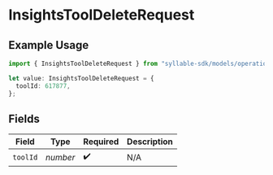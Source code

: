 # InsightsToolDeleteRequest

## Example Usage

```typescript
import { InsightsToolDeleteRequest } from "syllable-sdk/models/operations";

let value: InsightsToolDeleteRequest = {
  toolId: 617877,
};
```

## Fields

| Field              | Type               | Required           | Description        |
| ------------------ | ------------------ | ------------------ | ------------------ |
| `toolId`           | *number*           | :heavy_check_mark: | N/A                |